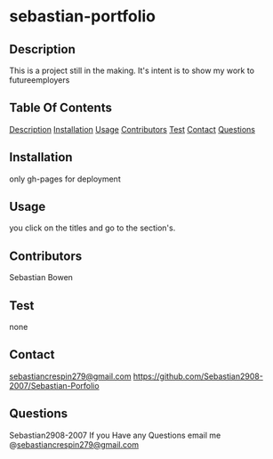 # sebastian-portfolio

## Description
This is a project still in the making. It's intent is to show my work to futureemployers

## Table Of Contents
[Description](#description)
[Installation](#installation)
 [Usage](#usage)
 [Contributors](#contributors)
 [Test](#test)
 [Contact](#contact)
 [Questions](#questions)

## Installation
only gh-pages for deployment

## Usage
you click on the titles and go to the section's. 

## Contributors
Sebastian Bowen

## Test 
none

## Contact
sebastiancrespin279@gmail.com
https://github.com/Sebastian2908-2007/Sebastian-Porfolio

## Questions
Sebastian2908-2007
If you Have any Questions email me @sebastiancrespin279@gmail.com
